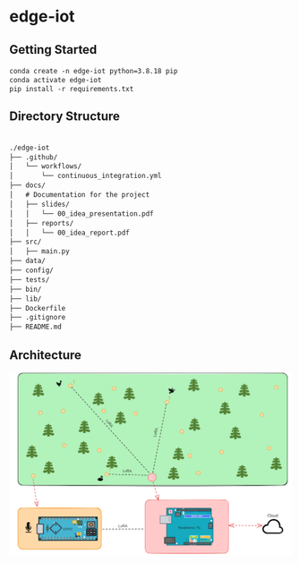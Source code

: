 # edge-iot

## Getting Started

```
conda create -n edge-iot python=3.8.18 pip
conda activate edge-iot
pip install -r requirements.txt
```

## Directory Structure

```markdown

./edge-iot
├── .github/
│   └── workflows/
│       └── continuous_integration.yml
├── docs/
│   # Documentation for the project
│   ├── slides/
│   │   └── 00_idea_presentation.pdf
│   ├── reports/
│   │   └── 00_idea_report.pdf
├── src/
│   ├── main.py
├── data/
├── config/
├── tests/
├── bin/
├── lib/
├── Dockerfile
├── .gitignore
├── README.md
```

## Architecture

![Architecture Design](assets/architecture_design.png)
